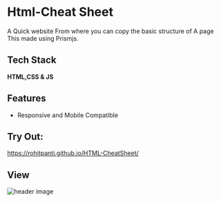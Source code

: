 
# Html-Cheat Sheet

A  Quick website From where you can copy the basic structure of A page
This made using Prismjs.
## Tech Stack

**HTML,CSS & JS** 



## Features

- Responsive and Mobile Compatible





## Try Out:

https://rohitpanti.github.io/HTML-CheatSheet/


## View

![header image](https://raw.github.com/Rohitpanti/HTML-CheatSheet/master/View.png)
